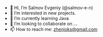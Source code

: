 - 👋 Hi, I’m Salmov Evgeniy (@salmov-e-n)
- 👀 I’m interested in new projects.
- 🌱 I’m currently learning Java
- 💞️ I’m looking to collaborate on ...
- 📫 How to reach me: zhenjoks@gmail.com

<!---
salmov-e-n/salmov-e-n is a ✨ special ✨ repository because its `README.md` (this file) appears on your GitHub profile.
You can click the Preview link to take a look at your changes.
--->
